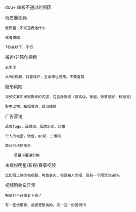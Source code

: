 dou+ 审核不通过的原因



低质量视频

	低质量，不知道表达什么

	或者模糊

	7秒或以下，不行



搬运/非原创视频

	去水印

	大V的视频，抖音保护，去水印也没用，不要混剪



隐形风险

	视频文案中出现欺诈的内容，包含极限词（最高级，神器，效果最好，标题党）

	野生动物，抽烟喝酒，疑似赌博



广告营销

	品牌logo，品牌词，品牌水印，口播

	个人的电话，微信，qq号，二维码

	商品价格的信息

		尽量不要讲价格



未授权明星/影视/赛事视频

	比如刚上映的电视剧，可能会火，但是被人举报，会有一个限流的操作。



视频购物车异常

	橱窗打不开或者下架了

	有一些优惠劵，或者营销类的，买一送一的营销词


